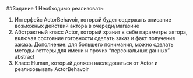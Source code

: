 ##Задание 1
Необходимо реализовать:
1. Интерфейс ActorBehavoir,
который будет содержать
описание возможных
действий актора в
очереди/магазине
2. Абстрактный класс Actor,
который хранит в себе
параметры актора, включая
состояние готовности сделать
заказ и факт получения
заказа.
Дополнение: для большего понимания, можно сделать методы-геттеры для имени и прочих
“персональных данных” abstract
3. Класс Human, который должен наследоваться от Actor и реализовывать ActorBehavoir
